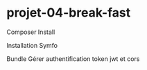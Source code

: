 # projet-04-break-fast

Composer Install

Installation Symfo

Bundle Gérer authentification token jwt et cors
